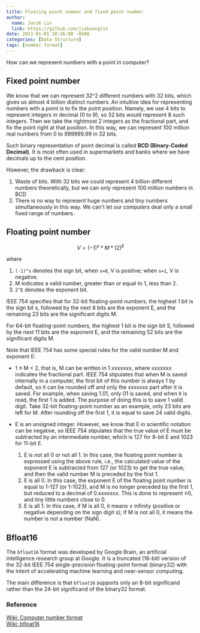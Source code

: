 ```yaml
---
title: Floating point number and fixed point number
author:
  name: Jacob Lin
  link: https://github.com/jiahuanglin
date: 2022-01-01 20:26:00 -0500
categories: [Data Structure]
tags: [number format]
---
```


How can we represent numbers with a point in computer?

## Fixed point number
We know that we can represent 32^2 different numbers with 32 bits, which gives us almost 4 billion distinct numbers. An intuitive idea for representing numbers with a point is to fix the point position. Namely, we use 4 bits to represent integers in decimal (0 to 9), so 32 bits would represent 8 such integers. Then we take the rightmost 2 integers as the fractional part, and fix the point right at that position. In this way, we can represent 100 million real numbers from 0 to 999999.99 in 32 bits.

Such binary representation of point decimal is called **BCD (Binary-Coded Decimal)**. It is most often used in supermarkets and banks where we have decimals up to the cent position.

However, the drawback is clear:
1. Waste of bits. With 32 bits we could represent 4 billion different numbers theoretically, but we can only represent 100 million numbers in BCD
2. There is no way to represent huge numbers and tiny numbers simultaneously in this way. We can't let our computers deal only a small fixed range of numbers.

## Floating point number
```math
V = (-1)^s * M * (2)^E
```
where
1. `(-1)^s` denotes the sign bit, when `s=0`, V is positive; when `s=1`, V is negative.
2. M indicates a valid number, greater than or equal to 1, less than 2.
3. `2^E` denotes the exponent bit.

IEEE 754 specifies that for 32-bit floating-point numbers, the highest 1 bit is the sign bit s, followed by the next 8 bits are the exponent E, and the remaining 23 bits are the significant digits M.

For 64-bit floating-point numbers, the highest 1 bit is the sign bit S, followed by the next 11 bits are the exponent E, and the remaining 52 bits are the significant digits M.

Note that IEEE 754 has some special rules for the valid number M and exponent E:

- 1 ≤ M < 2, that is, M can be written in 1.xxxxxxx, where xxxxxxx indicates the fractional part. IEEE 754 stipulates that when M is saved internally in a computer, the first bit of this number is always 1 by default, so it can be rounded off and only the xxxxxxx part after it is saved. For example, when saving 1.01, only 01 is saved, and when it is read, the first 1 is added. The purpose of doing this is to save 1 valid digit. Take 32-bit floating-point number as an example, only 23 bits are left for M. After rounding off the first 1, it is equal to save 24 valid digits.

- E is an unsigned integer. However, we know that E in scientific notation can be negative, so IEEE 754 stipulates that the true value of E must be subtracted by an intermediate number, which is 127 for 8-bit E and 1023 for 11-bit E.
  1. E is not all 0 or not all 1. In this case, the floating point number is expressed using the above rule, i.e., the calculated value of the exponent E is subtracted from 127 (or 1023) to get the true value, and then the valid number M is preceded by the first 1.
  2. E is all 0. In this case, the exponent E of the floating point number is equal to 1-127 (or 1-1023), and M is no longer preceded by the first 1, but reduced to a decimal of 0.xxxxxxx. This is done to represent ±0, and tiny little numbers close to 0.
  3. E is all 1. In this case, if M is all 0, it means ± infinity (positive or negative depending on the sign digit s); if M is not all 0, it means the number is not a number (NaN).

## Bfloat16
The `bfloat16` format was developed by Google Brain, an artificial intelligence research group at Google. It is a truncated (16-bit) version of the 32-bit IEEE 754 single-precision floating-point format (binary32) with the intent of accelerating machine learning and near-sensor computing.

The main difference is that `bfloat16` supports only an 8-bit significand rather than the 24-bit significand of the binary32 format.


### Reference
[Wiki: Computer number format](https://en.wikipedia.org/wiki/Computer_number_format)\
[Wiki: bfloat16](https://en.wikipedia.org/wiki/Bfloat16_floating-point_format)